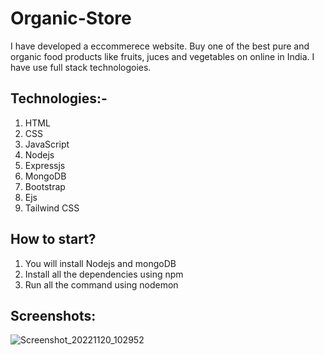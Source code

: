 # Organic-Store
I have developed a eccommerece website. Buy one of the best pure and organic food products like fruits, juces and vegetables on online in India. 
I have use full stack technologoies.
## Technologies:-
1. HTML
2. CSS
3. JavaScript
4. Nodejs
5. Expressjs
6. MongoDB
7. Bootstrap
8. Ejs
9. Tailwind CSS

## How to start?
1. You will install Nodejs and mongoDB
2. Install all the dependencies using npm
3. Run all the command using nodemon

## Screenshots:
![Screenshot_20221120_102952](file:///C:/Users/HP/OneDrive/Pictures/Screenshots/Screenshot_20221120_102952.png)
